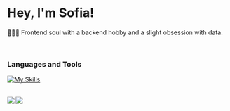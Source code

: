 # Hey, I'm Sofia!

👩🏻‍💻 Frontend soul with a backend hobby and a slight obsession with data.<br/>

<br/>

### Languages and Tools

[![My Skills](https://skillicons.dev/icons?i=js,html,css,sass,react,php,mysql,mongodb,laravel,r,git&theme=light&perline=6)](https://skillicons.dev)
<br/>
<br/>


<a href="mailto:sofia.oliveira57.so@gmail.com">
  <img align="left" src="https://img.shields.io/badge/Gmail-D14836?style=for-the-badge&logo=gmail&logoColor=white">
</a>

<a href="https://www.linkedin.com/in/sofia-oliveira-391a63151/">
  <img align="left" src="https://img.shields.io/badge/LinkedIn-0077B5?style=for-the-badge&logo=linkedin&logoColor=white">
</a>
